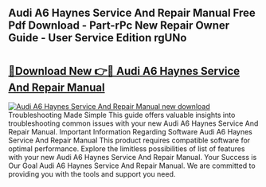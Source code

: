 ## Audi A6 Haynes Service And Repair Manual Free Pdf Download - Part-rPc New Repair Owner Guide - User Service Edition rgUNo

# <h2><a href="http://bc93184.oget.top/?id=Audi+A6+Haynes+Service+And+Repair+Manual">🔗Download New 👉🔴 Audi A6 Haynes Service And Repair Manual</a></h2>

[![Audi A6 Haynes Service And Repair Manual new download](https://i.imgur.com/5g1atiW.png)](http://bc93184.oget.top/?id=Audi+A6+Haynes+Service+And+Repair+Manual)
Troubleshooting Made Simple This guide offers valuable insights into troubleshooting common issues with your new Audi A6 Haynes Service And Repair Manual. Important Information Regarding Software Audi A6 Haynes Service And Repair Manual This product requires compatible software for optimal performance. Explore the limitless possibilities of list of features with your new Audi A6 Haynes Service And Repair Manual. Your Success is Our Goal Audi A6 Haynes Service And Repair Manual. We are committed to providing you with the tools and support you need.
